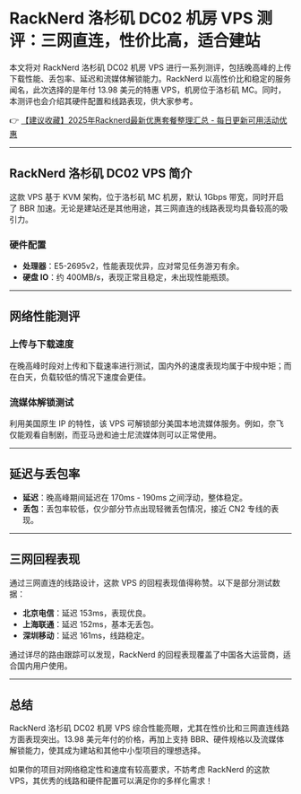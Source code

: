 # RackNerd 洛杉矶 DC02 机房 VPS 测评：三网直连，性价比高，适合建站

本文将对 RackNerd 洛杉矶 DC02 机房 VPS 进行一系列测评，包括晚高峰的上传下载性能、丢包率、延迟和流媒体解锁能力。RackNerd 以高性价比和稳定的服务闻名，此次选择的是年付 13.98 美元的特惠 VPS，机房位于洛杉矶 MC。同时，本测评也会介绍其硬件配置和线路表现，供大家参考。

👉 [【建议收藏】2025年Racknerd最新优惠套餐整理汇总 - 每日更新可用活动优惠](https://bit.ly/Rack_Nerd)

---

## RackNerd 洛杉矶 DC02 VPS 简介

这款 VPS 基于 KVM 架构，位于洛杉矶 MC 机房，默认 1Gbps 带宽，同时开启了 BBR 加速。无论是建站还是其他用途，其三网直连的线路表现均具备较高的吸引力。

### 硬件配置

- **处理器**：E5-2695v2，性能表现优异，应对常见任务游刃有余。
- **硬盘 IO**：约 400MB/s，表现正常且稳定，未出现性能瓶颈。

---

## 网络性能测评

### 上传与下载速度

在晚高峰时段对上传和下载速率进行测试，国内外的速度表现均属于中规中矩；而在白天，负载较低的情况下速度会更佳。

### 流媒体解锁测试

利用美国原生 IP 的特性，该 VPS 可解锁部分美国本地流媒体服务。例如，奈飞仅能观看自制剧，而亚马逊和迪士尼流媒体则可以正常使用。

---

## 延迟与丢包率

- **延迟**：晚高峰期间延迟在 170ms - 190ms 之间浮动，整体稳定。
- **丢包**：丢包率较低，仅少部分节点出现轻微丢包情况，接近 CN2 专线的表现。

---

## 三网回程表现

通过三网直连的线路设计，这款 VPS 的回程表现值得称赞。以下是部分测试数据：

- **北京电信**：延迟 153ms，表现优良。
- **上海联通**：延迟 152ms，基本无丢包。
- **深圳移动**：延迟 161ms，线路稳定。

通过详尽的路由跟踪可以发现，RackNerd 的回程表现覆盖了中国各大运营商，适合国内用户使用。

---

## 总结

RackNerd 洛杉矶 DC02 机房 VPS 综合性能亮眼，尤其在性价比和三网直连线路方面表现突出。13.98 美元年付的价格，再加上支持 BBR、硬件规格以及流媒体解锁能力，使其成为建站和其他中小型项目的理想选择。

如果你的项目对网络稳定性和速度有较高要求，不妨考虑 RackNerd 的这款 VPS，其优秀的线路和硬件配置可以满足你的多样化需求！